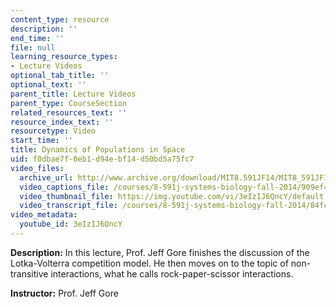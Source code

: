 ```yaml
---
content_type: resource
description: ''
end_time: ''
file: null
learning_resource_types:
- Lecture Videos
optional_tab_title: ''
optional_text: ''
parent_title: Lecture Videos
parent_type: CourseSection
related_resources_text: ''
resource_index_text: ''
resourcetype: Video
start_time: ''
title: Dynamics of Populations in Space
uid: f0dbae7f-0eb1-d94e-bf14-d50bd5a75fc7
video_files:
  archive_url: http://www.archive.org/download/MIT8.591JF14/MIT8_591JF14_lec23_300k.mp4
  video_captions_file: /courses/8-591j-systems-biology-fall-2014/909ef43f54cf54eca85d1ad44f43fd49_3eIzIJ6QncY.vtt
  video_thumbnail_file: https://img.youtube.com/vi/3eIzIJ6QncY/default.jpg
  video_transcript_file: /courses/8-591j-systems-biology-fall-2014/84fc45d756bc031a2f52ab2bba936454_3eIzIJ6QncY.pdf
video_metadata:
  youtube_id: 3eIzIJ6QncY
---
```


**Description:** In this lecture, Prof. Jeff Gore finishes the discussion of the Lotka-Volterra competition model. He then moves on to the topic of non-transitive interactions, what he calls rock-paper-scissor interactions.

**Instructor:** Prof. Jeff Gore
